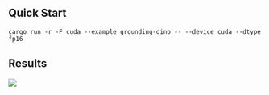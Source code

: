 ## Quick Start

```shell
cargo run -r -F cuda --example grounding-dino -- --device cuda --dtype fp16
```


## Results

![](https://github.com/jamjamjon/assets/releases/download/grounding-dino/demo.png)
